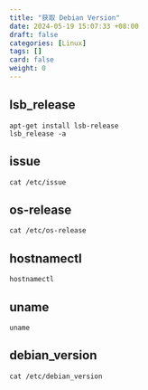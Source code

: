 ```yaml
---
title: "获取 Debian Version"
date: 2024-05-19 15:07:33 +08:00
draft: false
categories: [Linux]
tags: []
card: false
weight: 0
---
```


## lsb_release

```shell
apt-get install lsb-release
lsb_release -a
```

## issue

```shell
cat /etc/issue
```

## os-release

```shell
cat /etc/os-release
```

## hostnamectl

```shell
hostnamectl
```

## uname

```shell
uname
```

## debian_version

```shell
cat /etc/debian_version
```
